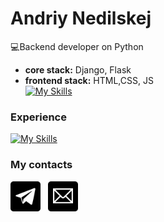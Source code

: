 # Andriy Nedilskej
:computer:Backend developer on Python
* **core  stack:** Django, Flask
* **frontend stack:** HTML,CSS, JS              
[![My Skills](https://skillicons.dev/icons?i=django,flask,js,html,css)](https://skillicons.dev)



### Experience
[![My Skills](https://skillicons.dev/icons?i=git,docker,nginx,vim,bash,heroku,linux,mysql,postgres,sqlite,vscode)](https://skillicons.dev)


### My contacts&nbsp;
<a href="https://t.me/andrew_stoic" title="Follow me on Telegram">
    <img
        width="48"
        alt="Follow me on Telegram"
        src="https://raw.githubusercontent.com/maximgrynykha/maximgrynykha/master/assets/icons/telegram.svg"
    /></a>
&nbsp;
<a href="andrej.nedilskej@gmail.com" title="Write me to email">
    <img
        width="48"
        alt="Write me to email"
        src="https://raw.githubusercontent.com/MaximGrynykha/MaximGrynykha/master/assets/icons/email.svg"
    /></a>
